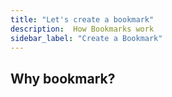 ```yaml
---
title: "Let's create a bookmark"
description:  How Bookmarks work
sidebar_label: "Create a Bookmark"
---
```


## Why bookmark?

